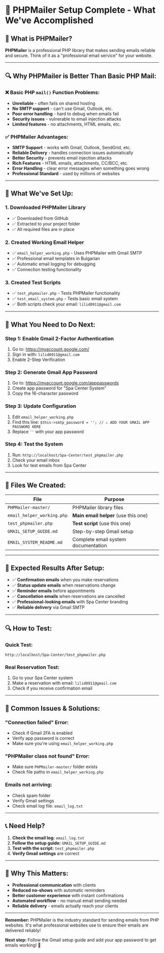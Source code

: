 # 📧 PHPMailer Setup Complete - What We've Accomplished

## 🎯 **What is PHPMailer?**

**PHPMailer** is a professional PHP library that makes sending emails reliable and secure. Think of it as a "professional email service" for your website.

---

## 🔍 **Why PHPMailer is Better Than Basic PHP Mail:**

### **❌ Basic PHP `mail()` Function Problems:**
- **Unreliable** - often fails on shared hosting
- **No SMTP support** - can't use Gmail, Outlook, etc.
- **Poor error handling** - hard to debug when emails fail
- **Security issues** - vulnerable to email injection attacks
- **Limited features** - no attachments, HTML emails, etc.

### **✅ PHPMailer Advantages:**
- **SMTP Support** - works with Gmail, Outlook, SendGrid, etc.
- **Reliable Delivery** - handles connection issues automatically
- **Better Security** - prevents email injection attacks
- **Rich Features** - HTML emails, attachments, CC/BCC, etc.
- **Error Handling** - clear error messages when something goes wrong
- **Professional Standard** - used by millions of websites

---

## 🚀 **What We've Set Up:**

### **1. Downloaded PHPMailer Library**
- ✅ Downloaded from GitHub
- ✅ Extracted to your project folder
- ✅ All required files are in place

### **2. Created Working Email Helper**
- ✅ `email_helper_working.php` - Uses PHPMailer with Gmail SMTP
- ✅ Professional email templates in Bulgarian
- ✅ Automatic email logging for debugging
- ✅ Connection testing functionality

### **3. Created Test Scripts**
- ✅ `test_phpmailer.php` - Tests PHPMailer functionality
- ✅ `test_email_system.php` - Tests basic email system
- ✅ Both scripts check your email: `lilid0911@gmail.com`

---

## 🔧 **What You Need to Do Next:**

### **Step 1: Enable Gmail 2-Factor Authentication**
1. Go to: https://myaccount.google.com/
2. Sign in with: `lilid0911@gmail.com`
3. Enable 2-Step Verification

### **Step 2: Generate Gmail App Password**
1. Go to: https://myaccount.google.com/apppasswords
2. Create app password for "Spa Center System"
3. Copy the 16-character password

### **Step 3: Update Configuration**
1. Edit `email_helper_working.php`
2. Find this line: `$this->smtp_password = ''; // ⚠️ ADD YOUR GMAIL APP PASSWORD HERE`
3. Replace `''` with your app password

### **Step 4: Test the System**
1. Run: `http://localhost/Spa-Center/test_phpmailer.php`
2. Check your email inbox
3. Look for test emails from Spa Center

---

## 📁 **Files We Created:**

| File | Purpose |
|------|---------|
| `PHPMailer-master/` | PHPMailer library files |
| `email_helper_working.php` | **Main email helper** (use this one) |
| `test_phpmailer.php` | **Test script** (use this one) |
| `GMAIL_SETUP_GUIDE.md` | Step-by-step Gmail setup |
| `EMAIL_SYSTEM_README.md` | Complete email system documentation |

---

## 🎉 **Expected Results After Setup:**

- ✅ **Confirmation emails** when you make reservations
- ✅ **Status update emails** when reservations change
- ✅ **Reminder emails** before appointments
- ✅ **Cancellation emails** when reservations are cancelled
- ✅ **Professional-looking emails** with Spa Center branding
- ✅ **Reliable delivery** via Gmail SMTP

---

## 🔍 **How to Test:**

### **Quick Test:**
```
http://localhost/Spa-Center/test_phpmailer.php
```

### **Real Reservation Test:**
1. Go to your Spa Center system
2. Make a reservation with email: `lilid0911@gmail.com`
3. Check if you receive confirmation email

---

## 🚨 **Common Issues & Solutions:**

### **"Connection failed" Error:**
- Check if Gmail 2FA is enabled
- Verify app password is correct
- Make sure you're using `email_helper_working.php`

### **"PHPMailer class not found" Error:**
- Make sure `PHPMailer-master/` folder exists
- Check file paths in `email_helper_working.php`

### **Emails not arriving:**
- Check spam folder
- Verify Gmail settings
- Check email log file: `email_log.txt`

---

## 📞 **Need Help?**

1. **Check the email log:** `email_log.txt`
2. **Follow the setup guide:** `GMAIL_SETUP_GUIDE.md`
3. **Test with the script:** `test_phpmailer.php`
4. **Verify Gmail settings** are correct

---

## 🌟 **Why This Matters:**

- **Professional communication** with clients
- **Reduced no-shows** with automatic reminders
- **Better customer experience** with instant confirmations
- **Automated workflow** - no manual email sending needed
- **Reliable delivery** - emails actually reach your clients

---

**Remember:** PHPMailer is the industry standard for sending emails from PHP websites. It's what professional websites use to ensure their emails are delivered reliably!

**Next step:** Follow the Gmail setup guide and add your app password to get emails working! 🚀
